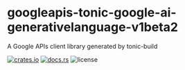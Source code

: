 # googleapis-tonic-google-ai-generativelanguage-v1beta2

A Google APIs client library generated by tonic-build

[![crates.io](https://img.shields.io/crates/v/googleapis-tonic-google-ai-generativelanguage-v1beta2)](https://crates.io/crates/googleapis-tonic-google-ai-generativelanguage-v1beta2)
[![docs.rs](https://img.shields.io/docsrs/googleapis-tonic-google-ai-generativelanguage-v1beta2)](https://docs.rs/googleapis-tonic-google-ai-generativelanguage-v1beta2)
![license](https://img.shields.io/crates/l/googleapis-tonic-google-ai-generativelanguage-v1beta2)

